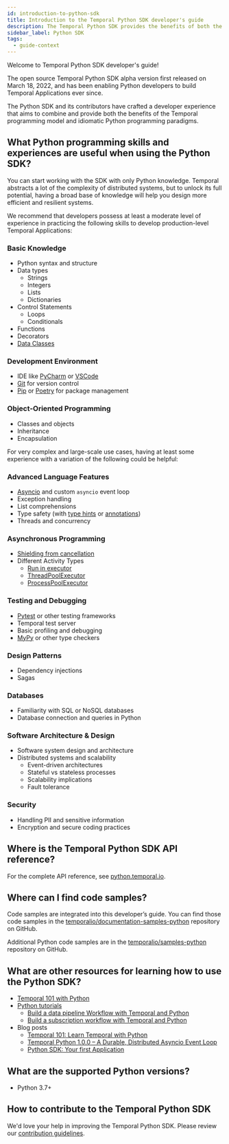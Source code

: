 ```yaml
---
id: introduction-to-python-sdk
title: Introduction to the Temporal Python SDK developer's guide
description: The Temporal Python SDK provides the benefits of both the Temporal programming model and the ease of writing in Python.
sidebar_label: Python SDK
tags:
  - guide-context
---
```


Welcome to Temporal Python SDK developer's guide!

The open source Temporal Python SDK alpha version first released on March 18, 2022, and has been enabling Python developers to build Temporal Applications ever since.

The Python SDK and its contributors have crafted a developer experience that aims to combine and provide both the benefits of the Temporal programming model and idiomatic Python programming paradigms.

## What Python programming skills and experiences are useful when using the Python SDK?

You can start working with the SDK with only Python knowledge.
Temporal abstracts a lot of the complexity of distributed systems, but to unlock its full potential, having a broad base of knowledge will help you design more efficient and resilient systems.

We recommend that developers possess at least a moderate level of experience in practicing the following skills to develop production-level Temporal Applications:

### Basic Knowledge

- Python syntax and structure
- Data types
  - Strings
  - Integers
  - Lists
  - Dictionaries
- Control Statements
  - Loops
  - Conditionals
- Functions
- Decorators
- [Data Classes](https://docs.python.org/3/library/dataclasses.html)

### Development Environment

- IDE like [PyCharm](https://www.jetbrains.com/pycharm/) or [VSCode](https://code.visualstudio.com)
- [Git](https://git-scm.com) for version control
- [Pip](https://pip.pypa.io/en/stable/) or [Poetry](https://python-poetry.org) for package management

### Object-Oriented Programming

- Classes and objects
- Inheritance
- Encapsulation

For very complex and large-scale use cases, having at least some experience with a variation of the following could be helpful:

### Advanced Language Features

- [Asyncio](https://docs.python.org/3/library/asyncio.html) and custom `asyncio` event loop
- Exception handling
- List comprehensions
- Type safety (with [type hints](https://peps.python.org/pep-0484/) or [annotations](https://peps.python.org/pep-3107/))
- Threads and concurrency

### Asynchronous Programming

- [Shielding from cancellation](https://docs.python.org/3/library/asyncio-task.html#shielding-from-cancellation)
- Different Activity Types
    - [Run in executor](https://docs.python.org/3/library/asyncio-eventloop.html#asyncio.loop.run_in_executor)
    - [ThreadPoolExecutor](https://docs.python.org/3/library/concurrent.futures.html#threadpoolexecutor)
    - [ProcessPoolExecutor](https://docs.python.org/3/library/concurrent.futures.html#processpoolexecutor)

### Testing and Debugging

- [Pytest](https://pytest.org) or other testing frameworks
- Temporal test server
- Basic profiling and debugging
- [MyPy](https://mypy.readthedocs.io/en/stable/) or other type checkers

### Design Patterns

- Dependency injections
- Sagas

### Databases

- Familiarity with SQL or NoSQL databases
- Database connection and queries in Python

### Software Architecture & Design

- Software system design and architecture
- Distributed systems and scalability
    - Event-driven architectures
    - Stateful vs stateless processes
    - Scalability implications
    - Fault tolerance

### Security

- Handling PII and sensitive information
- Encryption and secure coding practices

## Where is the Temporal Python SDK API reference?

For the complete API reference, see [python.temporal.io](https://python.temporal.io/).

## Where can I find code samples?

Code samples are integrated into this developer’s guide.
You can find those code samples in the [temporalio/documentation-samples-python](https://github.com/temporalio/documentation-samples-python) repository on GitHub.

Additional Python code samples are in the [temporalio/samples-python](https://github.com/temporalio/samples-python) repository on GitHub.

## What are other resources for learning how to use the Python SDK?

- [Temporal 101 with Python](https://learn.temporal.io/courses/temporal_101/python)
- [Python tutorials](https://learn.temporal.io/tutorials/python/)
  - [Build a data pipeline Workflow with Temporal and Python](https://learn.temporal.io/tutorials/python/data-pipelines/)
  - [Build a subscription workflow with Temporal and Python](https://learn.temporal.io/tutorials/python/subscriptions/)
- Blog posts
  - [Temporal 101: Learn Temporal with Python](https://temporal.io/blog/temporal-101-learn-temporal-with-python)
  - [Temporal Python 1.0.0 – A Durable, Distributed Asyncio Event Loop](https://temporal.io/blog/durable-distributed-asyncio-event-loop)
  - [Python SDK: Your first Application](https://temporal.io/blog/python-sdk-your-first-application)


## What are the supported Python versions?

- Python 3.7+

## How to contribute to the Temporal Python SDK

We'd love your help in improving the Temporal Python SDK.
Please review our [contribution guidelines](https://github.com/temporalio/sdk-python#development).